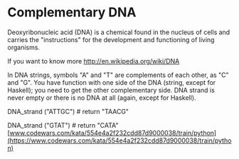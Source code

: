 # Complementary DNA

Deoxyribonucleic acid (DNA) is a chemical found in the nucleus of cells and carries the "instructions" for the development and functioning of living organisms.

If you want to know more http://en.wikipedia.org/wiki/DNA

In DNA strings, symbols "A" and "T" are complements of each other, as "C" and "G". You have function with one side of the DNA (string, except for Haskell); you need to get the other complementary side. DNA strand is never empty or there is no DNA at all (again, except for Haskell).

DNA_strand ("ATTGC") # return "TAACG"

DNA_strand ("GTAT") # return "CATA"
[www.codewars.com/kata/554e4a2f232cdd87d9000038/train/python](https://www.codewars.com/kata/554e4a2f232cdd87d9000038/train/python)
